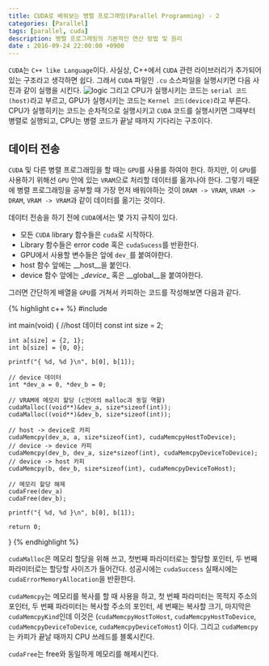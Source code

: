 ```yaml
---
title: CUDA로 배워보는 병렬 프로그래밍(Parallel Programming) - 2
categories: [Parallel]
tags: [parallel, cuda]
description: 병렬 프로그래밍의 기본적인 연산 방법 및 원리
date : 2016-09-24 22:00:00 +0900
---
```


`CUDA`는 `C++ like Language`이다. 사실상, C++에서 `CUDA` 관련 라이브러리가 추가되어 있는 구조라고 생각하면 쉽다. 그래서 `CUDA` 파일인 `.cu` 소스파일을 실행시키면 다음 사진과 같이 실행을 시킨다.
![logic](https://c4.staticflickr.com/9/8230/29267752363_60e1c95eca_b.jpg)
그리고 CPU가 실행시키는 코드는 `serial 코드(host)`라고 부르고, GPU가 실행시키는 코드는 `Kernel 코드(device)`라고 부른다. CPU가 실행히키는 코드는 순차적으로 실행시키고 `CUDA` 코드를 실행시키면 그때부터 병렬로 실행되고, CPU는 병렬 코드가 끝날 때까지 기다리는 구조이다.

## 데이터 전송
`CUDA` 및 다른 병렬 프로그래밍을 할 때는 `GPU`를 사용를 하여야 한다. 하지만, 이 `GPU`를 사용하기 위해선 `GPU` 안에 있는 `VRAM`으로 처리할 데이터를 옮겨나야 한다. 그렇기 때문에 병렬 프로그래밍을 공부할 때 가장 먼저 배워야하는 것이 `DRAM -> VRAM`, `VRAM -> DRAM`, `VRAM -> VRAM`과 같이 데이터를 옮기는 것이다.

데이터 전송을 하기 전에 `CUDA`에서는 몇 가지 규칙이 있다.

* 모든 `CUDA` library 함수들은 `cuda`로 시작하다.
* Library 함수들은 error code 혹은 `cudaSucess`를 반환한다.
* GPU에서 사용할 변수들은 앞에 `dev_`를 붙여야한다.
* host 함수 앞에는 \__host__을 붙인다.
* device 함수 앞에는 \__device__ 혹은 \__global__을 붙여야한다.

그러면 간단하게 배열을 `GPU`를 거쳐서 카피하는 코드를 작성해보면 다음과 같다.

{% highlight c++ %}
#include <cstdio>

int main(void) {
    //host 데이터
    const int size = 2;

    int a[size] = {2, 1};
    int b[size] = {0, 0};

    printf("{ %d, %d }\n", b[0], b[1]);

    // device 데이터
    int *dev_a = 0, *dev_b = 0;

    // VRAM에 메모리 할당 (c언어의 malloc과 동일 역활)
    cudaMalloc((void**)&dev_a, size*sizeof(int));
    cudaMalloc((void**)&dev_b, size*sizeof(int));

    // host -> device로 카피
    cudaMemcpy(dev_a, a, size*sizeof(int), cudaMemcpyHostToDevice);
    // device -> device 카피
    cudaMemcpy(dev_b, dev_a, size*sizeof(int), cudaMemcpyDeviceToDevice);
    // device -> host 카피
    cudaMemcpy(b, dev_b, size*sizeof(int), cudaMemcpyDeviceToHost);

    // 메모리 할당 해제
    cudaFree(dev_a)
    cudaFree(dev_b);

    printf("{ %d, %d }\n", b[0], b[1]);

    return 0;
}
{% endhighlight %}

`cudaMalloc`은 메모리 할당을 위해 쓰고, 첫번째 파라미터로는 할당할 포인터, 두 번째 파라미터로는 할당할 사이즈가 들어간다. 성공시에는 `cudaSuccess` 실패시에는 `cudaErrorMemoryAllocation`을 반환한다.

`cudaMemcpy`는 메모리를 복사를 할 때 사용을 하고, 첫 번째 파라미터는 목적지 주소의 포인터, 두 번째 파라미터는 복사할 주소의 포인터, 세 번째는 복사할 크기, 마지막은 `cudaMemcpyKind`인데 이것은 (`cudaMemcpyHostToHost`, `cudaMemcpyHostToDevice`, `cudaMemcpyDeviceToDevice`, `cudaMemcpyDeviceToHost`) 이다.
그리고 `cudaMemcpy`는 카피가 끝날 때까지 CPU 쓰레드를 블록시킨다.

`cudaFree`는 free와 동일하게 메모리를 해제시킨다.
